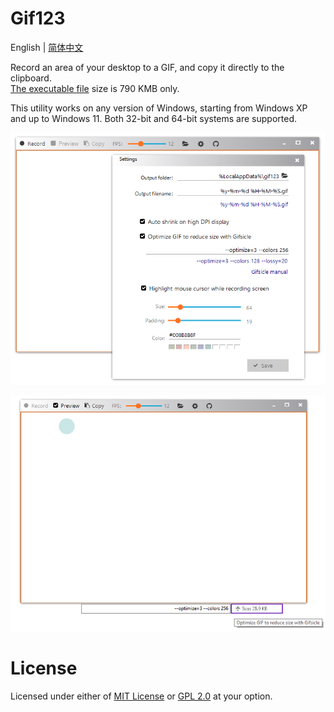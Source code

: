 <h1> Gif123 </h1>  

English | [简体中文](./README.md)

Record an area of your desktop to a GIF, and copy it directly to the clipboard.  
[The executable file](https://gif123.aardio.com/download/Gif123.7z) size is 790 KMB only.  
  
This utility works on any version of Windows, starting from Windows XP and up to Windows 11. Both 32-bit and 64-bit systems are supported.

![screenshot](./screenshots/en.png)

![screenshot](./screenshots/en2.png)

# License

 Licensed under either of [MIT License](./LICENSE) or [GPL 2.0](LICENSE-GPL) at your option.
